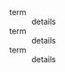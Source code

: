 <dl>
	<div class="row">
		<dt>term</dt>
		<dd>details</dd>
	</div>
	<div class="row">
		<dt>term</dt>
		<dd>details</dd>
	</div>
	<div class="row">
		<dt>term</dt>
		<dd>details</dd>
	</div>
</dl>
